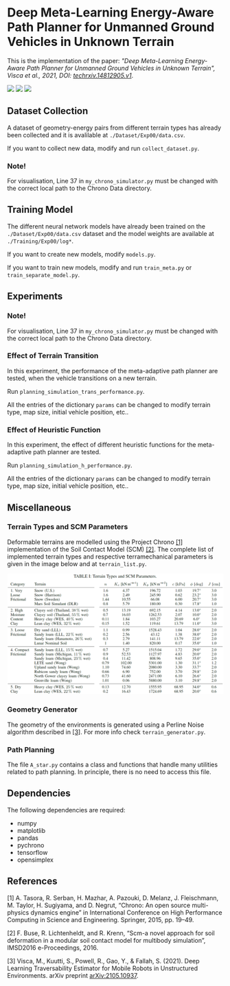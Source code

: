 # Deep Meta-Learning Energy-Aware Path Planner for Unmanned Ground Vehicles in Unknown Terrain
This is the implementation of the paper: *"Deep Meta-Learning Energy-Aware Path Planner for Unmanned Ground Vehicles in Unknown Terrain", Visca et al., 2021, DOI: [techrxiv.14812905.v1](https://www.techrxiv.org/articles/preprint/Deep_Meta-Learning_Energy-Aware_Path_Planner_for_Unmanned_Ground_Vehicles_in_Unknown_Terrains/14812905/1)*.

<img src="https://github.com/picchius94/META-UGV/blob/main/Images/transition.gif" width="270"> <img src="https://github.com/picchius94/META-UGV/blob/main/Images/transition2.gif" width="270"> <img src="https://github.com/picchius94/META-UGV/blob/main/Images/transition3.gif" width="270">

## Dataset Collection
A dataset of geometry-energy pairs from different terrain types has already been collected and it is avalilable at `./Dataset/Exp00/data.csv`.

If you want to collect new data, modify and run `collect_dataset.py`.
### Note!
For visualisation, Line 37 in `my_chrono_simulator.py` must be changed with the correct local path to the Chrono Data directory.

## Training Model
The different neural network models have already been trained on the `./Dataset/Exp00/data.csv` dataset and the model weights are available at `./Training/Exp00/log*`.

If you want to create new models, modify `models.py`.

If you want to train new models, modify and run `train_meta.py` or `train_separate_model.py`.

## Experiments
### Note!
For visualisation, Line 37 in `my_chrono_simulator.py` must be changed with the correct local path to the Chrono Data directory.
### Effect of Terrain Transition
In this experiment, the performance of the meta-adaptive path planner are tested, when the vehicle transitions on a new terrain.

Run `planning_simulation_trans_performance.py`.

All the entries of the dictionary `params` can be changed to modify terrain type, map size, initial vehicle position, etc..

### Effect of Heuristic Function
In this experiment, the effect of different heuristic functions for the meta-adaptive path planner are tested.

Run `planning_simulation_h_performance.py`.

All the entries of the dictionary `params` can be changed to modify terrain type, map size, initial vehicle position, etc..


## Miscellaneous
### Terrain Types and SCM Parameters
Deformable terrains are modelled using the Project Chrono [[1]](#1) implementation of the Soil Contact Model (SCM) [[2]](#2). The complete list of implemented terrain types and respective terramechanical parameters is given in the image below and at `terrain_list.py`.

<p align="center">
<img src="https://github.com/picchius94/META-UGV/blob/main/Images/terrain_types.png" width="700">
</p>

### Geometry Generator
The geometry of the environments is generated using a Perline Noise algorithm described in [[3]](#3).
For more info check `terrain_generator.py`.

### Path Planning
The file `A_star.py` contains a class and functions that handle many utilities related to path planning. In principle, there is no need to access this file.

## Dependencies
The following dependencies are required:
- numpy
- matplotlib
- pandas
- pychrono
- tensorflow
- opensimplex




## References
<a id="1">[1]</a> 
A. Tasora, R. Serban, H. Mazhar, A. Pazouki, D. Melanz, J. Fleischmann, M. Taylor, H. Sugiyama, and D. Negrut, “Chrono: An open source multi-physics dynamics engine” in International Conference on High Performance Computing in Science and Engineering. Springer, 2015, pp. 19–49.

<a id="2">[2]</a>
F. Buse, R. Lichtenheldt, and R. Krenn, “Scm-a novel approach for soil deformation in a modular soil contact model for multibody simulation”, IMSD2016 e-Proceedings, 2016.

<a id="3">[3]</a>
Visca, M., Kuutti, S., Powell, R., Gao, Y., & Fallah, S. (2021). Deep Learning Traversability Estimator for Mobile Robots in Unstructured Environments. arXiv preprint [arXiv:2105.10937](https://arxiv.org/abs/2105.10937).
